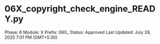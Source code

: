 # 06X_copyright_check_engine_READY.py

Phase: 6
Module: X
Prefix: 06X_
Status: Approved
Last Updated: July 28, 2025 7:01 PM (GMT+5:30)